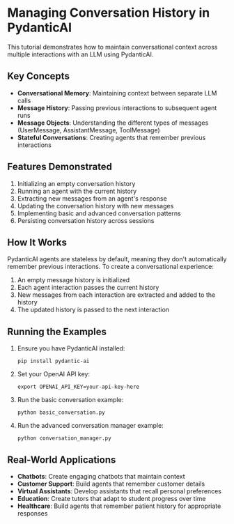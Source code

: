 # Managing Conversation History in PydanticAI

This tutorial demonstrates how to maintain conversational context across multiple interactions with an LLM using PydanticAI.

## Key Concepts

- **Conversational Memory**: Maintaining context between separate LLM calls
- **Message History**: Passing previous interactions to subsequent agent runs
- **Message Objects**: Understanding the different types of messages (UserMessage, AssistantMessage, ToolMessage)
- **Stateful Conversations**: Creating agents that remember previous interactions

## Features Demonstrated

1. Initializing an empty conversation history
2. Running an agent with the current history
3. Extracting new messages from an agent's response
4. Updating the conversation history with new messages
5. Implementing basic and advanced conversation patterns
6. Persisting conversation history across sessions

## How It Works

PydanticAI agents are stateless by default, meaning they don't automatically remember previous interactions. To create a conversational experience:

1. An empty message history is initialized
2. Each agent interaction passes the current history
3. New messages from each interaction are extracted and added to the history
4. The updated history is passed to the next interaction

## Running the Examples

1. Ensure you have PydanticAI installed:
   ```
   pip install pydantic-ai
   ```

2. Set your OpenAI API key:
   ```
   export OPENAI_API_KEY=your-api-key-here
   ```

3. Run the basic conversation example:
   ```
   python basic_conversation.py
   ```

4. Run the advanced conversation manager example:
   ```
   python conversation_manager.py
   ```

## Real-World Applications

- **Chatbots**: Create engaging chatbots that maintain context
- **Customer Support**: Build agents that remember customer details
- **Virtual Assistants**: Develop assistants that recall personal preferences
- **Education**: Create tutors that adapt to student progress over time
- **Healthcare**: Build agents that remember patient history for appropriate responses